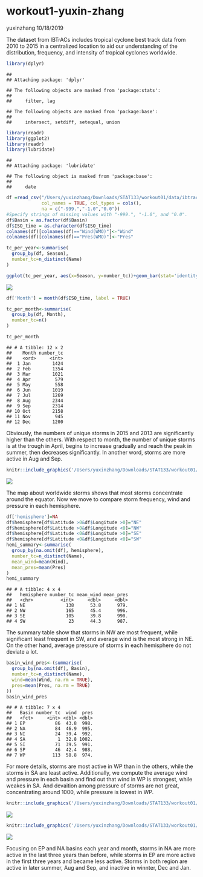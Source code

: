 workout1-yuxin-zhang
================
yuxinzhang
10/18/2019

The dataset from IBTrACs includes tropical cyclone best track data from
2010 to 2015 in a centralized location to aid our understanding of the
distribution, frequency, and intensity of tropical cyclones worldwide.

``` r
library(dplyr)
```

    ## 
    ## Attaching package: 'dplyr'

    ## The following objects are masked from 'package:stats':
    ## 
    ##     filter, lag

    ## The following objects are masked from 'package:base':
    ## 
    ##     intersect, setdiff, setequal, union

``` r
library(readr)
library(ggplot2)
library(readr)
library(lubridate)
```

    ## 
    ## Attaching package: 'lubridate'

    ## The following object is masked from 'package:base':
    ## 
    ##     date

``` r
df =read_csv("/Users/yuxinzhang/Downloads/STAT133/workout01/data/ibtracs-2010-2015.csv",
             col_names = TRUE, col_types = cols(), 
             na = c("-999.","-1.0","0.0"))
#Specify strings of missing values with "-999.", "-1.0", and "0.0".
df$Basin = as.factor(df$Basin)
df$ISO_time = as.character(df$ISO_time)
colnames(df)[colnames(df)=="Wind(WMO)"]<-"Wind"
colnames(df)[colnames(df)=="Pres(WMO)"]<-"Pres"
```

``` r
tc_per_year<-summarise(
  group_by(df, Season),
  number_tc=n_distinct(Name)
)

ggplot(tc_per_year, aes(x=Season, y=number_tc))+geom_bar(stat='identity')
```

![](workout1-yuxin-zhang_files/figure-gfm/unnamed-chunk-2-1.png)<!-- -->

``` r
df['Month'] = month(df$ISO_time, label = TRUE)

tc_per_month<-summarise(
  group_by(df, Month),
  number_tc=n()
)

tc_per_month
```

    ## # A tibble: 12 x 2
    ##    Month number_tc
    ##    <ord>     <int>
    ##  1 Jan        1424
    ##  2 Feb        1354
    ##  3 Mar        1021
    ##  4 Apr         579
    ##  5 May         558
    ##  6 Jun        1019
    ##  7 Jul        1269
    ##  8 Aug        2344
    ##  9 Sep        2314
    ## 10 Oct        2158
    ## 11 Nov         945
    ## 12 Dec        1200

Obviously, the numbers of unique storms in 2015 and 2013 are
significantly higher than the others. With respect to month, the number
of unique storms is at the trough in April, begins to increase gradually
and reach the peak in summer, then decreases significantly. In another
word, storms are more active in Aug and
Sep.

``` r
knitr::include_graphics('/Users/yuxinzhang/Downloads/STAT133/workout01/images/map-all-storms.png')
```

<img src="/Users/yuxinzhang/Downloads/STAT133/workout01/images/map-all-storms.png" style="display: block; margin: auto;" />

The map about worldwide storms shows that most storms concentrate around
the equator. Now we move to compare storm frequency, wind and pressure
in each hemisphere.

``` r
df['hemisphere']=NA
df$hemisphere[df$Latitude >0&df$Longitude >0]="NE"
df$hemisphere[df$Latitude >0&df$Longitude <0]="NW"
df$hemisphere[df$Latitude <0&df$Longitude >0]="SE"
df$hemisphere[df$Latitude <0&df$Longitude <0]="SW"
hemi_summary<-summarise(
  group_by(na.omit(df), hemisphere),
  number_tc=n_distinct(Name),
  mean_wind=mean(Wind),
  mean_pres=mean(Pres)
)
hemi_summary
```

    ## # A tibble: 4 x 4
    ##   hemisphere number_tc mean_wind mean_pres
    ##   <chr>          <int>     <dbl>     <dbl>
    ## 1 NE               138      53.8      979.
    ## 2 NW               165      45.4      996.
    ## 3 SE               105      39.8      990.
    ## 4 SW                23      44.3      987.

The summary table show that storms in NW are most frequent, while
significant least frequent in SW, and average wind is the most strong in
NE. On the other hand, average pressure of storms in each hemisphere do
not deviate a lot.

``` r
basin_wind_pres<-(summarise(
  group_by(na.omit(df), Basin),
  number_tc=n_distinct(Name),
  wind=mean(Wind, na.rm = TRUE),
  pres=mean(Pres, na.rm = TRUE)
))
basin_wind_pres
```

    ## # A tibble: 7 x 4
    ##   Basin number_tc  wind  pres
    ##   <fct>     <int> <dbl> <dbl>
    ## 1 EP           86  43.8  998.
    ## 2 NA           84  46.9  995.
    ## 3 NI           24  39.4  992.
    ## 4 SA            1  32.8 1002.
    ## 5 SI           71  39.5  991.
    ## 6 SP           46  42.4  988.
    ## 7 WP          113  58.8  974.

For more details, storms are most active in WP than in the others, while
the storms in SA are least active. Additionally, we compute the average
wind and pressure in each basin and find out that wind in WP is
strongest, while weakes in SA. And devaition among pressure of storms
are not great, concentrating around 1000, while pressure is lowest in
WP.

``` r
knitr::include_graphics('/Users/yuxinzhang/Downloads/STAT133/workout01/images/map-ep-na-storms-by-year.png')
```

<img src="/Users/yuxinzhang/Downloads/STAT133/workout01/images/map-ep-na-storms-by-year.png" style="display: block; margin: auto;" />

``` r
knitr::include_graphics('/Users/yuxinzhang/Downloads/STAT133/workout01/images/map-ep-na-storms-by-month.png')
```

<img src="/Users/yuxinzhang/Downloads/STAT133/workout01/images/map-ep-na-storms-by-month.png" style="display: block; margin: auto;" />

Focusing on EP and NA basins each year and month, storms in NA are more
active in the last three years than before, while storms in EP are more
active in the first three years and became less active. Storms in both
region are active in later summer, Aug and Sep, and inactive in winnter,
Dec and Jan.
